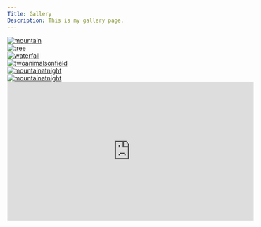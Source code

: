 ```yaml
---
Title: Gallery
Description: This is my gallery page.
---
```


<div class="griddy">
    <div class="grid1">
    <a href="%base_url%/assets/img/groundkmom05.jpg">
    <picture>
        <source media="(min-width: 668px)" srcset="image/groundkmom05.jpg?w=960&q=80">
        <source media="(min-width: 376px)" srcset="image/groundkmom05.jpg?w=667&q=60">
        <img src="image/groundkmom05.jpg?w=375&q=60" alt="mountain">
    </picture>
    </a>
    </div>
    <div class="grid2">
    <a href="%base_url%/assets/img/treekmom05.jpg">
    <picture>
        <source media="(min-width: 668px)" srcset="image/treekmom05.jpg?w=960&q=80">
        <source media="(min-width: 376px)" srcset="image/treekmom05.jpg?w=667&q=60">
        <img src="image/treekmom05.jpg?w=375&q=60" alt="tree">
    </picture>
    </a>
    </div>
    <div class="grid3">
    <a href="%base_url%/assets/img/waterkmom05.jpg">
    <picture>
        <source media="(min-width: 668px)" srcset="image/waterkmom05.jpg?w=960&q=80">
        <source media="(min-width: 376px)" srcset="image/waterkmom05.jpg?w=667&q=60">
        <img src="image/waterkmom05.jpg?w=375&q=60" alt="waterfall">
    </picture>
    </a>
    </div>
    <div class="grid4">
    <a href="%base_url%/assets/img/animalkmom05.jpg">
    <picture>
        <source media="(min-width: 668px)" srcset="image/animalkmom05.jpg?w=960&h=1442&crop-to-fit&q=80">
        <source media="(min-width: 376px)" srcset="image/animalkmom05.jpg?w=667&h=1000&crop-to-fit&q=60">
        <img src="image/animalkmom05.jpg?w=375&h=570&crop-to-fit&q=60" alt="twoanimalsonfield">
    </picture>
    </a>
    </div>
    <div class="grid5">
    <a href="%base_url%/assets/img/nightmountainkmom05.jpg">
    <picture>
        <source media="(min-width: 668px)" srcset="image/nightmountainkmom05.jpg?w=960&h=1442&crop-to-fit&q=80">
        <source media="(min-width: 376px)" srcset="image/nightmountainkmom05.jpg?w=667&h=1000&crop-to-fit&q=60">
        <img src="image/nightmountainkmom05.jpg?w=375&h=570&crop-to-fit&q=60" alt="mountainatnight">
    </picture>
    </a>
    </div>
    <div class="grid6">
    <a href="%base_url%/assets/img/fieldmountain.jpg">
    <picture>
        <source media="(min-width: 668px)" srcset="image/fieldmountain.jpg?w=960&h=1442&crop-to-fit&q=80">
        <source media="(min-width: 376px)" srcset="image/fieldmountain.jpg?w=667&h=1000&crop-to-fit&q=60">
        <img src="image/fieldmountain.jpg?w=375&h=570&crop-to-fit&q=60" alt="mountainatnight">
    </picture>
    </a>
    </div>
</div>

<div class="embed-container">
    <iframe width="560" height="315" src="https://www.youtube.com/embed/S7TUe5w6RHo?si=C9tLQxaA8L6531c0" title="YouTube video player" frameborder="0" allow="accelerometer; autoplay; clipboard-write; encrypted-media; gyroscope; picture-in-picture; web-share" referrerpolicy="strict-origin-when-cross-origin" allowfullscreen></iframe>
</div>
